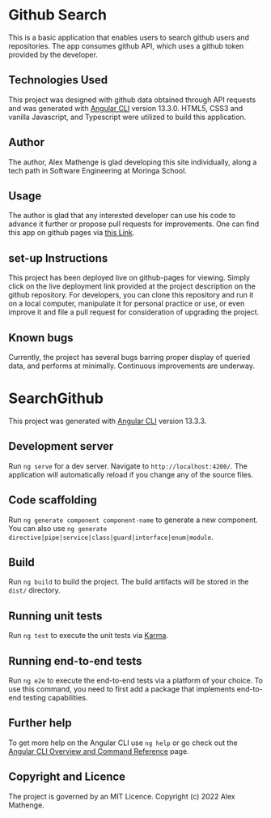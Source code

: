 # Github Search
This is a basic application that enables users to search github users and repositories. The app consumes github API, which uses a github token provided by the developer.

## Technologies Used

This project was designed with github data obtained through API requests and was generated with [Angular CLI](https://github.com/angular/angular-cli) version 13.3.0. HTML5, CSS3 and vanilla Javascript, and Typescript were utilized to build this application.

## Author

The author, Alex Mathenge is glad developing this site individually, along a tech path in Software Engineering at Moringa School.

## Usage

The author is glad that any interested developer can use his code to advance it further or propose pull requests for improvements. One can find this app on github pages via [this Link](https://mathenge-alex.github.io/SearchGithub/). 

## set-up Instructions

This project has been deployed live on github-pages for viewing. Simply click on the live deployment link provided at the project description on the github repository.
For developers, you can clone this repository and run it on a local computer, manipulate it for personal practice or use, or even improve it and file a pull request for consideration of upgrading the project.

## Known bugs

Currently, the project has several bugs barring proper display of queried data, and performs at minimally. Continuous improvements are underway.

# SearchGithub

This project was generated with [Angular CLI](https://github.com/angular/angular-cli) version 13.3.3.

## Development server

Run `ng serve` for a dev server. Navigate to `http://localhost:4200/`. The application will automatically reload if you change any of the source files.

## Code scaffolding

Run `ng generate component component-name` to generate a new component. You can also use `ng generate directive|pipe|service|class|guard|interface|enum|module`.

## Build

Run `ng build` to build the project. The build artifacts will be stored in the `dist/` directory.

## Running unit tests

Run `ng test` to execute the unit tests via [Karma](https://karma-runner.github.io).

## Running end-to-end tests

Run `ng e2e` to execute the end-to-end tests via a platform of your choice. To use this command, you need to first add a package that implements end-to-end testing capabilities.

## Further help

To get more help on the Angular CLI use `ng help` or go check out the [Angular CLI Overview and Command Reference](https://angular.io/cli) page.

## Copyright and Licence
The project is governed by an MIT Licence. Copyright (c) 2022 Alex Mathenge.
